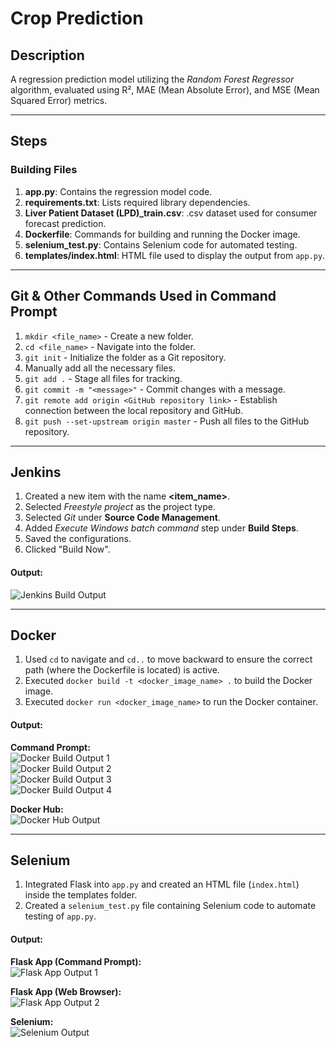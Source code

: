 # Crop Prediction

## Description
A regression prediction model utilizing the *Random Forest Regressor* algorithm, evaluated using R², MAE (Mean Absolute Error), and MSE (Mean Squared Error) metrics.

---

## Steps

### Building Files
1. **app.py**: Contains the regression model code.
2. **requirements.txt**: Lists required library dependencies.
3. **Liver Patient Dataset (LPD)_train.csv**: .csv dataset used for consumer forecast prediction.
4. **Dockerfile**: Commands for building and running the Docker image.
5. **selenium_test.py**: Contains Selenium code for automated testing.
6. **templates/index.html**: HTML file used to display the output from `app.py`.

---

## Git & Other Commands Used in Command Prompt
1. `mkdir <file_name>` - Create a new folder.
2. `cd <file_name>` - Navigate into the folder.
3. `git init` - Initialize the folder as a Git repository.
4. Manually add all the necessary files.
5. `git add .` - Stage all files for tracking.
6. `git commit -m "<message>"` - Commit changes with a message.
7. `git remote add origin <GitHub repository link>` - Establish connection between the local repository and GitHub.
8. `git push --set-upstream origin master` - Push all files to the GitHub repository.

---

## Jenkins
1. Created a new item with the name **<item_name>**.
2. Selected *Freestyle project* as the project type.
3. Selected *Git* under **Source Code Management**.
4. Added *Execute Windows batch command* step under **Build Steps**.
5. Saved the configurations.
6. Clicked "Build Now".

#### Output:
![Jenkins Build Output](https://github.com/user-attachments/assets/ee896205-6fbf-4105-ab0a-e3b5969ac210)

---

## Docker
1. Used `cd` to navigate and `cd..` to move backward to ensure the correct path (where the Dockerfile is located) is active.
2. Executed `docker build -t <docker_image_name> .` to build the Docker image.
3. Executed `docker run <docker_image_name>` to run the Docker container.

#### Output:
**Command Prompt:**  
![Docker Build Output 1](https://github.com/user-attachments/assets/77f56cf7-610b-4609-a3e5-2ffaec1c90f8)  
![Docker Build Output 2](https://github.com/user-attachments/assets/8f8338be-1aca-4d59-a55a-a3879ecd0466)  
![Docker Build Output 3](https://github.com/user-attachments/assets/dcce3b90-9774-407e-9826-a4a4de76f876)  
![Docker Build Output 4](https://github.com/user-attachments/assets/d3615a52-0f2d-459b-846f-19a4ba21cc85)  

**Docker Hub:**  
![Docker Hub Output](https://github.com/user-attachments/assets/3335af03-867c-48cf-a58e-c70fa48d84e6)

---

## Selenium
1. Integrated Flask into `app.py` and created an HTML file (`index.html`) inside the templates folder.
2. Created a `selenium_test.py` file containing Selenium code to automate testing of `app.py`.

#### Output:
**Flask App (Command Prompt):**  
![Flask App Output 1](https://github.com/user-attachments/assets/75b060d7-06f3-4a39-9fda-781939519d69)  

**Flask App (Web Browser):**  
![Flask App Output 2](https://github.com/user-attachments/assets/34f6ec18-5520-412f-a77d-380d7731803a)  

**Selenium:**  
![Selenium Output](https://github.com/user-attachments/assets/068a30f5-98cc-48a7-9e57-b081b4573deb)
